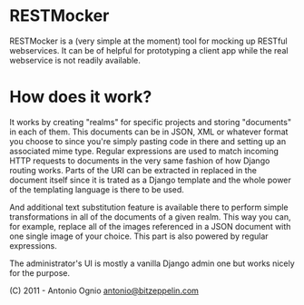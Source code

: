 RESTMocker
===========

RESTMocker is a (very simple at the moment) tool for mocking up RESTful webservices. It can be of helpful for prototyping a client app while the real webservice is not readily available. 

How does it work?
=================

It works by creating "realms" for specific projects and storing "documents" in each of them. This documents can be in JSON, XML or whatever format you choose to since you're simply pasting code in there and setting up an associated mime type. Regular expressions are used to match incoming HTTP requests to documents in the very same fashion of how Django routing works. Parts of the URI can be extracted in replaced in the document itself since it is trated as a Django template and the whole power of the templating language is there to be used.

And additional text substitution feature is available there to perform simple transformations in all of the documents of a given realm. This way you can, for example, replace all of the images referenced in a JSON document with one single image of your choice. This part is also powered by regular expressions.

The administrator's UI is mostly a vanilla Django admin one but works nicely for the purpose.

(C) 2011 - Antonio Ognio <antonio@bitzeppelin.com>
